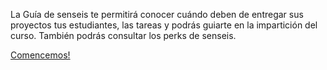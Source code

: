 La Guía de senseis te permitirá conocer cuándo deben de entregar sus proyectos tus estudiantes, las tareas y podrás guiarte en la impartición del curso. También podrás consultar los perks de senseis.

[Comencemos!](/Guía%20de%20Senseis%20Master%20en%20Coding%20🧭🥋%20先生.md)
